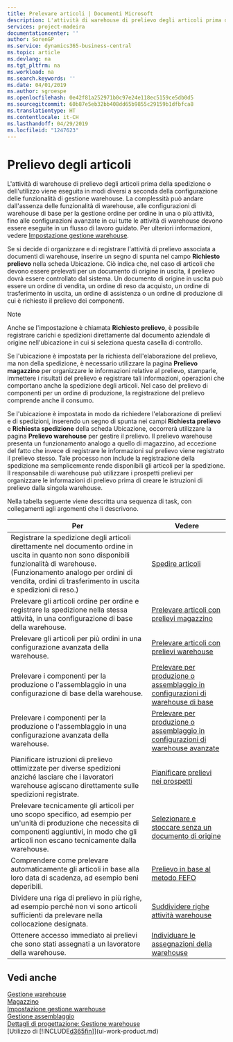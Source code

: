 ```yaml
---
title: Prelevare articoli | Documenti Microsoft
description: L'attività di warehouse di prelievo degli articoli prima della spedizione o dell'utilizzo viene eseguita in modi diversi a seconda della configurazione delle funzionalità di gestione warehouse. La complessità delle operazioni di [setup](../configure-warehouse-processes.md) può andare dall'assenza delle funzionalità di warehouse, alle configurazioni di warehouse di base per la gestione ordine per ordine in una o più attività, fino alle configurazioni avanzate in cui tutte le attività di warehouse devono essere eseguite in un flusso di lavoro guidato.
services: project-madeira
documentationcenter: ''
author: SorenGP
ms.service: dynamics365-business-central
ms.topic: article
ms.devlang: na
ms.tgt_pltfrm: na
ms.workload: na
ms.search.keywords: ''
ms.date: 04/01/2019
ms.author: sgroespe
ms.openlocfilehash: 0e42f81a252971b0c97e24e118ec5159ce5db0d5
ms.sourcegitcommit: 60b87e5eb32bb408dd65b9855c29159b1dfbfca8
ms.translationtype: HT
ms.contentlocale: it-CH
ms.lasthandoff: 04/29/2019
ms.locfileid: "1247623"
---
```

# <a name="pick-items"></a>Prelievo degli articoli
L'attività di warehouse di prelievo degli articoli prima della spedizione o dell'utilizzo viene eseguita in modi diversi a seconda della configurazione delle funzionalità di gestione warehouse. La complessità può andare dall'assenza delle funzionalità di warehouse, alle configurazioni di warehouse di base per la gestione ordine per ordine in una o più attività, fino alle configurazioni avanzate in cui tutte le attività di warehouse devono essere eseguite in un flusso di lavoro guidato. Per ulteriori informazioni, vedere [Impostazione gestione warehouse](warehouse-setup-warehouse.md).

Se si decide di organizzare e di registrare l'attività di prelievo associata a documenti di warehouse, inserire un segno di spunta nel campo **Richiesto prelievo** nella scheda Ubicazione. Ciò indica che, nel caso di articoli che devono essere prelevati per un documento di origine in uscita, il prelievo dovrà essere controllato dal sistema. Un documento di origine in uscita può essere un ordine di vendita, un ordine di reso da acquisto, un ordine di trasferimento in uscita, un ordine di assistenza o un ordine di produzione di cui è richiesto il prelievo dei componenti.

> [!NOTE]
> Anche se l'impostazione è chiamata **Richiesto prelievo**, è possibile registrare carichi e spedizioni direttamente dal documento aziendale di origine nell'ubicazione in cui si seleziona questa casella di controllo.

Se l'ubicazione è impostata per la richiesta dell'elaborazione del prelievo, ma non della spedizione, è necessario utilizzare la pagina **Prelievo magazzino** per organizzare le informazioni relative al prelievo, stamparle, immettere i risultati del prelievo e registrare tali informazioni, operazioni che comportano anche la spedizione degli articoli. Nel caso del prelievo di componenti per un ordine di produzione, la registrazione del prelievo comprende anche il consumo.

Se l'ubicazione è impostata in modo da richiedere l'elaborazione di prelievi e di spedizioni, inserendo un segno di spunta nei campi **Richiesta prelievo** e **Richiesta spedizione** della scheda Ubicazione, occorrerà utilizzare la pagina **Prelievo warehouse** per gestire il prelievo. Il prelievo warehouse presenta un funzionamento analogo a quello di magazzino, ad eccezione del fatto che invece di registrare le informazioni sul prelievo viene registrato il prelievo stesso. Tale processo non include la registrazione della spedizione ma semplicemente rende disponibili gli articoli per la spedizione. Il responsabile di warehouse può utilizzare i prospetti prelievi per organizzare le informazioni di prelievo prima di creare le istruzioni di prelievo dalla singola warehouse.

Nella tabella seguente viene descritta una sequenza di task, con collegamenti agli argomenti che li descrivono.   

|**Per**|**Vedere**|
|------------|-------------|  
|Registrare la spedizione degli articoli direttamente nel documento ordine in uscita in quanto non sono disponibili funzionalità di warehouse. (Funzionamento analogo per ordini di vendita, ordini di trasferimento in uscita e spedizioni di reso.)|[Spedire articoli](warehouse-how-ship-items.md)|  
|Prelevare gli articoli ordine per ordine e registrare la spedizione nella stessa attività, in una configurazione di base della warehouse.|[Prelevare articoli con prelievi magazzino](warehouse-how-to-pick-items-with-inventory-picks.md)|
|Prelevare gli articoli per più ordini in una configurazione avanzata della warehouse.|[Prelevare articoli con prelievi warehouse](warehouse-how-to-pick-items-for-warehouse-shipment.md)|  
|Prelevare i componenti per la produzione o l'assemblaggio in una configurazione di base della warehouse.|[Prelevare per produzione o assemblaggio in configurazioni di warehouse di base](warehouse-how-to-pick-for-production.md)|
|Prelevare i componenti per la produzione o l'assemblaggio in una configurazione avanzata della warehouse.|[Prelevare per produzione o assemblaggio in configurazioni di warehouse avanzate](warehouse-how-to-pick-for-internal-operations-in-advanced-warehousing.md)|  
|Pianificare istruzioni di prelievo ottimizzate per diverse spedizioni anziché lasciare che i lavoratori warehouse agiscano direttamente sulle spedizioni registrate.|[Pianificare prelievi nei prospetti](warehouse-how-to-plan-picks-in-worksheets.md)|  
|Prelevare tecnicamente gli articoli per uno scopo specifico, ad esempio per un'unità di produzione che necessita di componenti aggiuntivi, in modo che gli articoli non escano tecnicamente dalla warehouse.|[Selezionare e stoccare senza un documento di origine](warehouse-how-to-create-put-aways-from-internal-put-aways.md)|
|Comprendere come prelevare automaticamente gli articoli in base alla loro data di scadenza, ad esempio beni deperibili.|[Prelievo in base al metodo FEFO](warehouse-picking-by-fefo.md)|
|Dividere una riga di prelievo in più righe, ad esempio perché non vi sono articoli sufficienti da prelevare nella collocazione designata.|[Suddividere righe attività warehouse](warehouse-how-to-split-warehouse-activity-lines.md)|
|Ottenere accesso immediato ai prelievi che sono stati assegnati a un lavoratore della warehouse.|[Individuare le assegnazioni della warehouse](warehouse-how-to-find-your-warehouse-assignments.md)|  

## <a name="see-also"></a>Vedi anche  
[Gestione warehouse](warehouse-manage-warehouse.md)  
[Magazzino](inventory-manage-inventory.md)  
[Impostazione gestione warehouse](warehouse-setup-warehouse.md)     
[Gestione assemblaggio](assembly-assemble-items.md)    
[Dettagli di progettazione: Gestione warehouse](design-details-warehouse-management.md)  
[Utilizzo di [!INCLUDE[d365fin](includes/d365fin_md.md)]](ui-work-product.md)
